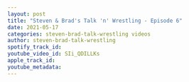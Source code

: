 ```yaml
---
layout: post
title: "Steven & Brad's Talk 'n' Wrestling - Episode 6"
date: 2021-05-17
categories: steven-brad-talk-wrestling videos
author: steven-brad-talk-wrestling
spotify_track_id: 
youtube_video_id: SIi_QDILLKs
apple_track_id: 
youtube_metadata: 
---
```

